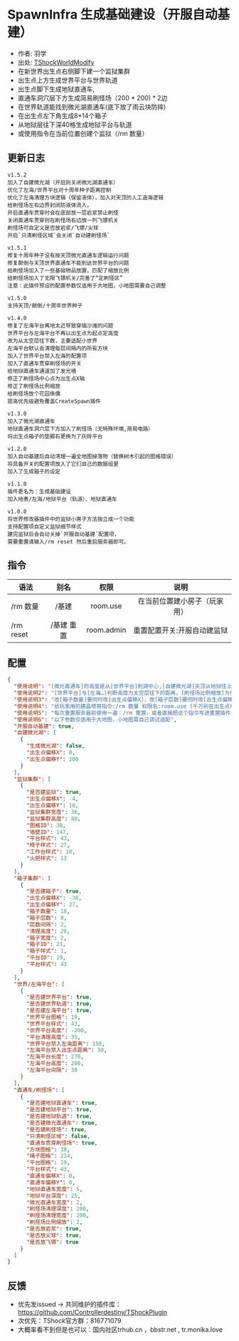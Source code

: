 # SpawnInfra 生成基础建设（开服自动基建）

- 作者: 羽学
- 出处: [TShockWorldModify](https://github.com/hufang360/TShockWorldModify)
- 在新世界出生点右侧脚下建一个监狱集群
- 出生点上方生成世界平台与世界轨道
- 出生点脚下生成地狱直通车,
- 直通车洞穴层下方生成简易刷怪场（200 * 200) * 2边
- 在世界轨道能找到微光湖直通车(底下放了雨云块防摔)
- 在出生点左下角生成8*14个箱子
- 从地狱层往下深40格生成地狱平台与轨道
- 或使用指令在当前位置创建个监狱（/rm 数量）

## 更新日志
```
v1.5.2
加入了自建微光湖（开启则关闭微光湖直通车）
优化了左海/世界平台对十周年种子距离控制
优化了左海清理方块逻辑（保留液体），加入对天顶的人工造海逻辑
给刷怪场左右边界封闭防液体流入，
开启直通车贯穿时会在底部放一层岩浆禁止刷怪
关闭直通车贯穿则在刷怪场右边放一列飞镖机关
刷怪场可自定义是否放岩浆/飞镖/尖球
开启`只清刷怪区域`会关闭`自动建刷怪场`

v1.5.1
修复十周年种子没有按天顶微光直通车逻辑运行问题
修复颠倒与天顶世界直通车不能到达世界平台的问题
给刷怪场加入了一些基础物品放置，匹配了缩放比例
给刷怪场加入了无限飞镖机关/完善了“定刷怪区”
注意：此插件预设的配置参数仅适用于大地图，小地图需要自己调整

v1.5.0
支持天顶/颠倒/十周年世界种子

v1.4.0
修复了左海平台离地太近导致穿插沙滩的问题
世界平台与左海平台不再以出生点为起点定高度
改为从太空层往下数，主要适配小世界
左海平台默认会清理每层间隔内的所有方块
加入了世界平台禁入左海的配置项
加入了直通车贯穿刷怪场的开关
给地狱直通车通道加了发光墙
修正了刷怪场中心点为出生点X轴
修正了刷怪场比例缩放
给刷怪场放个花园侏儒
提高优先级避免覆盖CreateSpawn插件

v1.3.0
加入了微光湖直通车
地狱直通车洞穴层下方加入了刷怪场（无特殊环境,简易电路）
将出生点箱子的垫脚石更换为了灰砖平台

v1.2.0
加入自动基建后自动清理一遍全地图掉落物（替换树木引起的图格错误）
将具备开关的配置项放入了它们自己的数据组里
加入了生成箱子的设定

v1.1.0
插件更名为：生成基础建设
加入地表/左海/地狱平台（轨道）、地狱直通车

v1.0.0
将世界修改器插件中的监狱小房子方法独立成一个功能
支持配置项自定义监狱细节样式
建完监狱后会自动关掉`开服自动基建`配置项，
需要重置请输入/rm reset 然后重启服务器即可。

```

## 指令
| 语法                             | 别名  |       权限       |                   说明                   |
| -------------------------------- | :---: | :--------------: | :--------------------------------------: |
| /rm 数量 | /基建 |  room.use    |    在当前位置建小房子（玩家用）    |
| /rm reset | /基建 重置 |  room.admin    |    重置配置开关:开服自动建监狱   |


## 配置

```json
{
  "使用说明": "[微光直通车]的高度是从[世界平台]到湖中心,[自建微光湖]天顶从地狱往上算，其他以出生点往下算,开启则关闭[微光直通]",
  "使用说明2": "[世界平台]与[左海…]判断高度为太空层往下的距离，[刷怪场比例缩放]为倍数放大，建议不要调太高",
  "使用说明3": "改[箱子数量]要同时改[出生点偏移X]，改[箱子层数]要同时改[出生点偏移Y]，[层数间隔]和[箱子宽度]不建议动",
  "使用说明4": "给玩家用的建晶塔房指令:/rm 数量 权限名:room.use (千万别在出生点用，有炸图风险)",
  "使用说明5": "每次重置服务器前使用一遍：/rm 重置，或者直接把这个指令写进重置插件里",
  "使用说明6": "以下参数仅适用于大地图，小地图需自己调试适配",
  "开服自动基建": true,
  "自建微光湖": [
    {
      "生成微光湖": false,
      "出生点偏移X": 0,
      "出生点偏移Y": 200
    }
  ],
  "监狱集群": [
    {
      "是否建监狱": true,
      "出生点偏移X": -4,
      "出生点偏移Y": 10,
      "监狱集群宽度": 36,
      "监狱集群高度": 80,
      "图格ID": 38,
      "墙壁ID": 147,
      "平台样式": 43,
      "椅子样式": 27,
      "工作台样式": 18,
      "火把样式": 13
    }
  ],
  "箱子集群": [
    {
      "是否建箱子": true,
      "出生点偏移X": -38,
      "出生点偏移Y": 27,
      "箱子数量": 18,
      "箱子层数": 8,
      "层数间隔": 2,
      "清理高度": 20,
      "箱子宽度": 2,
      "箱子ID": 21,
      "箱子样式": 1,
      "平台ID": 19,
      "平台样式": 43
    }
  ],
  "世界/左海平台": [
    {
      "是否建世界平台": true,
      "是否建世界轨道": true,
      "是否建左海平台": true,
      "世界平台图格": 19,
      "世界平台样式": 43,
      "世界平台高度": -200,
      "平台清理高度": 35,
      "世界平台禁入左海距离": 150,
      "左海平台禁入出生点距离": 50,
      "左海平台长度": 270,
      "左海平台高度": 200,
      "左海平台间隔": 30
    }
  ],
  "直通车/刷怪场": [
    {
      "是否建地狱直通车": true,
      "是否建地狱平台": true,
      "是否建地狱轨道": true,
      "是否建微光直通车": true,
      "是否建刷怪场": true,
      "只清刷怪区域": false,
      "直通车贯穿刷怪场": true,
      "方块图格": 38,
      "绳子图格": 214,
      "平台图格": 19,
      "平台样式": 43,
      "直通车偏移X": 0,
      "直通车偏移Y": 0,
      "地狱直通车宽度": 5,
      "地狱平台深度": 25,
      "微光直通车宽度": 2,
      "刷怪场清理深度": 200,
      "刷怪场清理宽度": 200,
      "刷怪场比例缩放": 2,
      "是否放岩浆": true,
      "是否放尖球": true,
      "是否放飞镖": true
    }
  ]
}
```
## 反馈
- 优先发issued -> 共同维护的插件库：https://github.com/Controllerdestiny/TShockPlugin
- 次优先：TShock官方群：816771079
- 大概率看不到但是也可以：国内社区trhub.cn ，bbstr.net , tr.monika.love